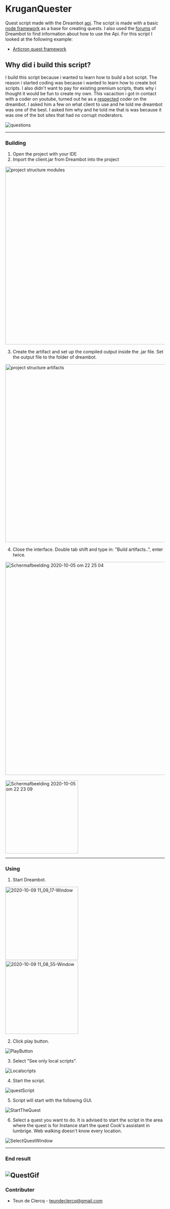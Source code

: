 # KruganQuester

Quest script made with the Dreambot [api](https://dreambot.org/javadocs/). The script is made with a basic [node framework](https://dreambot.org/forums/index.php?/topic/1747-basic-node-framework-w-example-node/) as a base for creating quests. I also used the [forums](https://dreambot.org/forums/index.php) of Dreambot to find information about how to use the Api. For this script I looked at the following example:

- [Articron quest framework](https://github.com/articron/Quest-skeleton/tree/master/src/org/dreambot/articron)


## Why did i build this script?
I build this script because i wanted to learn how to build a bot script. The reason i started coding was because i wanted to learn how to create bot scripts. I also didn't want to pay for existing premium scripts, thats why i thought it would be fun to create my own. This vacaction i got in contact with a coder on youtube, turned out he as a [respected](https://dreambot.org/forums/index.php?/profile/18109-hoodz/) coder on the dreambot. I asked him a few on what client to use and he told me dreambot was one of the best. I asked him why and he told me that is was because it was one of the bot sites that had no corrupt moderators. 

![questions](https://user-images.githubusercontent.com/42863867/95595612-a5c6e600-0a4c-11eb-8536-17ff8e747747.png) 

---
### Building

1. Open the project with your IDE
2. Import the client.jar from Dreambot into the project

<img width="560" alt="project structure modules" src="https://user-images.githubusercontent.com/42863867/95125430-4075ab00-0755-11eb-962a-c6709b867cb4.png">

3. Create the artifact and set up the compiled output inside the .jar file. Set the output file to the folder of dreambot.
<img width="560" alt="project structure artifacts" src="https://user-images.githubusercontent.com/42863867/95126669-1fae5500-0757-11eb-904d-e793b78d578b.png">

4. Close the interface. Double tab shift and type in: "Build artifacts..", enter twice.

<img width="670" alt="Schermafbeelding 2020-10-05 om 22 25 04" src="https://user-images.githubusercontent.com/42863867/95128425-afed9980-0759-11eb-8461-ebf59c5224c2.png">&nbsp;<br/>
<img width="230" alt="Schermafbeelding 2020-10-05 om 22 23 09" src="https://user-images.githubusercontent.com/42863867/95128247-6f8e1b80-0759-11eb-8dd5-6007fac5a212.png">

---
### Using

1. Start Dreambot.

<img width="230" alt="2020-10-09 11_09_17-Window" src="https://user-images.githubusercontent.com/42863867/95583804-fb939200-0a3c-11eb-96d3-295d2c39665a.png">&nbsp;<br/>
<img width="230" alt="2020-10-09 11_08_55-Window" src="https://user-images.githubusercontent.com/42863867/95583708-d3a42e80-0a3c-11eb-8fca-ef8bc9427f74.png">


2. Click play button.

![PlayButton](https://user-images.githubusercontent.com/42863867/95583959-3a294c80-0a3d-11eb-8fca-c5b4f5d403e8.png)

3. Select "See only local scripts".

![Localscripts](https://user-images.githubusercontent.com/42863867/95584416-ff73e400-0a3d-11eb-884c-04aa6772ea5f.png)

4. Start the script.

![questScript](https://user-images.githubusercontent.com/42863867/95584106-73fa5300-0a3d-11eb-808f-70e457541260.png)

5. Script will start with the following GUI.

![StartTheQuest](https://user-images.githubusercontent.com/42863867/95583982-3dbcd380-0a3d-11eb-8e11-f49a32c88cfe.png)

6. Select a quest you want to do. It is advised to start the script in the area where the quest is for Instance start the quest Cook's assistant in lumbrige. Web walking doesn't know every location.

![SelectQuestWindow](https://user-images.githubusercontent.com/42863867/95583976-3c8ba680-0a3d-11eb-87dc-aef3a4956d9d.png)

---
### End result

![QuestGif](https://user-images.githubusercontent.com/42863867/95583395-5d073100-0a3c-11eb-916b-7bed9aba3065.gif)
---
### Contributer

- Teun de Clercq - teundeclercq@gmail.com
